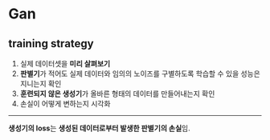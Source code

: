 # Gan
## training strategy
1. 실제 데이터셋을 **미리 살펴보기**
2. **판별기**가 적어도 실제 데이터와 임의의 노이즈를 구별하도록 학습할 수 있을 성능은 지니는지 확인
3. **훈련되지 않은 생성기**가 올바른 형태의 데이터를 만들어내는지 확인
4. 손실이 어떻게 변하는지 시각화
----
**생성기의 loss**는 **생성된 데이터로부터 발생한 판별기의 손실**임.
